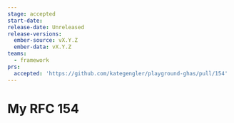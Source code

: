 ```yaml
---
stage: accepted
start-date:
release-date: Unreleased
release-versions:
  ember-source: vX.Y.Z
  ember-data: vX.Y.Z
teams:
  - framework
prs:  
  accepted: 'https://github.com/kategengler/playground-ghas/pull/154'
---
```


# My RFC 154

